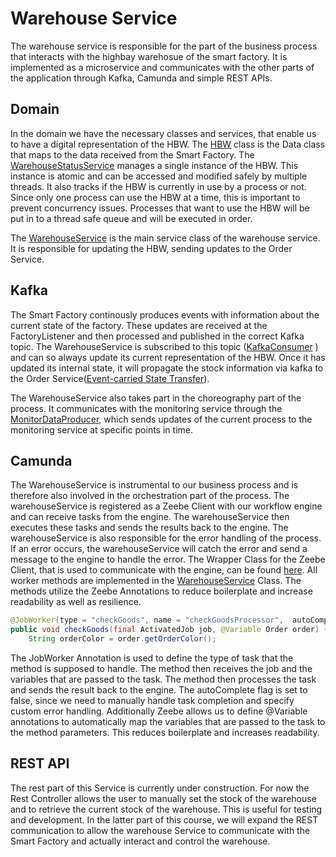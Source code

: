 # Warehouse Service
The warehouse service is responsible for the part of the business process that interacts with the highbay warehosue of the smart factory.
It is implemented as a microservice and communicates with the other parts of the application through Kafka, Camunda and simple REST APIs.

## Domain
In the domain we have the necessary classes and services, that enable us to have a digital representation of the HBW. 
The [HBW](warehouse/src/main/java/ch/unisg/warehouse/domain/HBW.java) class is the Data class that maps to the data received from the Smart Factory.
The [WarehouseStatusService](warehouse/src/main/java/ch/unisg/warehouse/domain/WarehouseStatusService.java) manages a single instance of the HBW. 
This instance is atomic and can be accessed and modified safely by multiple threads. It also tracks if the HBW is currently in use by a process or not. Since only one process can use the HBW at a time, this is important to prevent
concurrency issues. Processes that want to use the HBW will be put in to a thread safe queue and will be executed in order.

The [WarehouseService](warehouse/src/main/java/ch/unisg/warehouse/domain/WarehouseService.java) is the main service class of the warehouse service. 
It is responsible for updating the HBW, sending updates to the Order Service.


## Kafka
The Smart Factory continously produces events with information about the current state of the factory. 
These updates are received at the FactoryListener and then processed and published in the correct Kafka topic.
The WarehouseService is subscribed to this topic ([KafkaConsumer](warehouse/src/main/java/ch/unisg/warehouse/kafka/consumer/MessageConsumer.java)
) and can so always update its current representation of the HBW.
Once it has updated its internal state, it will propagate the stock information via kafka to the Order Service([Event-carried State Transfer](warehouse/src/main/java/ch/unisg/warehouse/domain/WarehouseService.java#L36)).

The WarehouseService also takes part in the choreography part of the process. It communicates with the monitoring service through the [MonitorDataProducer](warehouse/src/main/java/ch/unisg/warehouse/kafka/producer/MonitorDataProducer.java), which sends updates of the current process to the monitoring service at specific points in time.

## Camunda
The WarehouseService is instrumental to our business process and is therefore also involved in the orchestration part of the process. The warehouseService is registered as a Zeebe Client with our workflow engine and can receive tasks from the engine. 
The warehouseService then executes these tasks and sends the results back to the engine. The warehouseService is also responsible for the error handling of the process. If an error occurs, the warehouseService will catch the error and send a message to the engine to handle the error.
The Wrapper Class for the Zeebe Client, that is used to communicate with the engine, can be found [here](warehouse/src/main/java/ch/unisg/warehouse/camunda/CamundaService.java). All worker methods are implemented in the [WarehouseService](warehouse/src/main/java/ch/unisg/warehouse/camunda/WarehouseProcessingService.java) Class.
The methods utilize the Zeebe Annotations to reduce boilerplate and increase readability as well as resilience.
```java
@JobWorker(type = "checkGoods", name = "checkGoodsProcessor",  autoComplete = false)
public void checkGoods(final ActivatedJob job, @Variable Order order) {
    String orderColor = order.getOrderColor();
```
The JobWorker Annotation is used to define the type of task that the method is supposed to handle. The method then receives the job and the variables that are passed to the task. 
The method then processes the task and sends the result back to the engine. The autoComplete flag is set to false, since we need to manually handle task completion and specify custom error handling.
Additionally Zeebe allows us to define @Variable annotations to automatically map the variables that are passed to the task to the method parameters. This reduces boilerplate and increases readability.

## REST API
The rest part of this Service is currently under construction. For now the Rest Controller allows the user to manually set the stock of the warehouse and to retrieve the current stock of the warehouse. This is useful for testing and development. 
In the latter part of this course, we will expand the REST communication to allow the warehouse Service to communicate with the Smart Factory and actually interact and control the warehouse.
